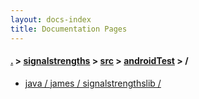 ```yaml
---
layout: docs-index
title: Documentation Pages
---
```

#### [.](./../../../index) > [signalstrengths](./../../index) > [src](./../index) > [androidTest](./index) > **/**

- [java / james / signalstrengthslib / ](java/james/signalstrengthslib/)
